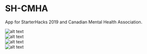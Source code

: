 # SH-CMHA
App for StarterHacks 2019 and Canadian Mental Health Association. 


![alt text](https://challengepost-s3-challengepost.netdna-ssl.com/photos/production/software_photos/000/740/643/datas/gallery.jpg)</br>
![alt text](https://challengepost-s3-challengepost.netdna-ssl.com/photos/production/software_photos/000/740/646/datas/gallery.jpg)</br>
![alt text](https://challengepost-s3-challengepost.netdna-ssl.com/photos/production/software_photos/000/740/645/datas/gallery.jpg)</br>
![alt text](https://challengepost-s3-challengepost.netdna-ssl.com/photos/production/software_photos/000/740/644/datas/gallery.jpg)
